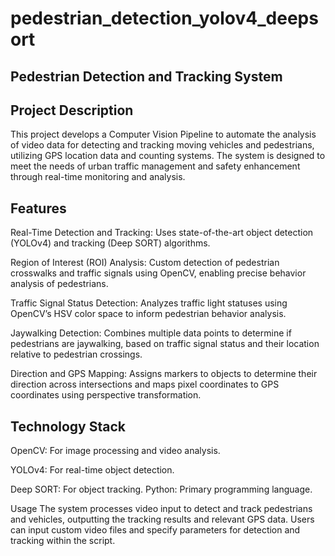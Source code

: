 # pedestrian_detection_yolov4_deepsort

## Pedestrian Detection and Tracking System


## Project Description

This project develops a Computer Vision Pipeline to automate the analysis of video data for detecting and tracking moving vehicles and pedestrians, utilizing GPS location data and counting systems. The system is designed to meet the needs of urban traffic management and safety enhancement through real-time monitoring and analysis.

## Features

Real-Time Detection and Tracking: Uses state-of-the-art object detection (YOLOv4) and tracking (Deep SORT) algorithms.

Region of Interest (ROI) Analysis: Custom detection of pedestrian crosswalks and traffic signals using OpenCV, enabling precise behavior analysis of pedestrians.

Traffic Signal Status Detection: Analyzes traffic light statuses using OpenCV’s HSV color space to inform pedestrian behavior analysis.

Jaywalking Detection: Combines multiple data points to determine if pedestrians are jaywalking, based on traffic signal status and their location relative to pedestrian crossings.

Direction and GPS Mapping: Assigns markers to objects to determine their direction across intersections and maps pixel coordinates to GPS coordinates using perspective transformation.


## Technology Stack

OpenCV: For image processing and video analysis.

YOLOv4: For real-time object detection.

Deep SORT: For object tracking.
Python: Primary programming language.

Usage
The system processes video input to detect and track pedestrians and vehicles, outputting the tracking results and relevant GPS data. Users can input custom video files and specify parameters for detection and tracking within the script.

